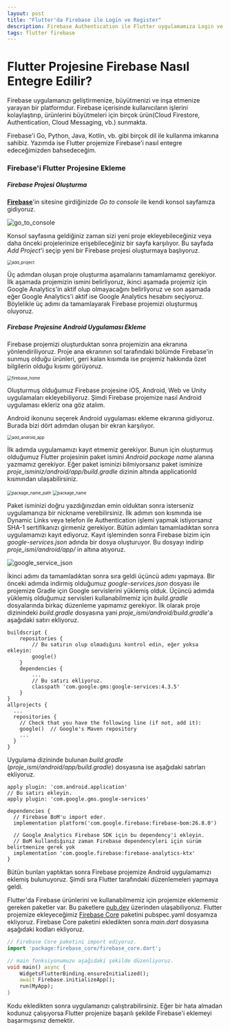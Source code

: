 ```yaml
---
layout: post
title: "Flutter'da Firebase ile Login ve Register"
description: Firebase Authentication ile Flutter uygulamamıza Login ve Register özellikleri ekleme.
tags: flutter firebase
---
```


# Flutter Projesine Firebase Nasıl Entegre Edilir?

Firebase uygulamanızı geliştirmenize, büyütmenizi ve inşa etmenize yarayan bir platformdur. Firebase içerisinde kullanıcıların işlerini kolaylaştırıp, ürünlerini büyütmeleri için birçok ürün(Cloud Firestore, Authentication, Cloud Messaging, vb.) sunmakta.

Firebase'i Go, Python, Java, Kotlin, vb. gibi birçok dil ile kullanma imkanına sahibiz. Yazımda ise Flutter projemize Firebase'i nasıl entegre edeceğimizden bahsedeceğim.

### Firebase'i Flutter Projesine Ekleme

##### Firebase Projesi Oluşturma

**[Firebase](https://firebase.google.com/)**'in sitesine girdiğinizde *Go to console* ile kendi konsol sayfamıza gidiyoruz.

![go_to_console](https://i.hizliresim.com/CfnEHD.png)

Konsol sayfasına geldiğiniz zaman sizi yeni proje ekleyebileceğiniz veya daha önceki projelerinize erişebileceğiniz bir sayfa karşılıyor. Bu sayfada *Add Project*'i seçip yeni bir Firebase projesi oluşturmaya başlıyoruz.

<img src="../assets/images/firebase_integration/add_project.png" alt="add_project" style="zoom:67%;" />

Üç adımdan oluşan proje oluşturma aşamalarını tamamlamamız gerekiyor. İlk aşamada projemizin ismini belirliyoruz, ikinci aşamada projemiz için Google Analytics'in aktif olup olmayacağını belirliyoruz ve son aşamada eğer Google Analytics'i aktif ise Google Analytics hesabını seçiyoruz. Böylelikle üç adımı da tamamlayarak Firebase projemizi oluşturmuş oluyoruz.

##### Firebase Projesine Android Uygulaması Ekleme

Firebase projemizi oluşturduktan sonra projemizin ana ekranına yönlendiriliyoruz. Proje ana ekranının sol tarafındaki bölümde Firebase'in sunmuş olduğu ürünleri, geri kalan kısımda ise projemiz hakkında özet bilgilerin olduğu kısımı görüyoruz. 

<img src="../assets/images/firebase_integration/firebase_home.png" alt="firebase_home" style="zoom:67%;" />

Oluşturmuş olduğumuz Firebase projesine iOS, Android, Web ve Unity uygulamaları ekleyebiliyoruz. Şimdi Firebase projemize nasıl Android uygulaması ekleriz ona göz atalım. 

Android ikonunu seçerek Android uygulaması ekleme ekranına gidiyoruz. Burada bizi dört adımdan oluşan bir ekran karşılıyor.

<img src="../assets/images/firebase_integration/add_android_app.png" alt="add_android_app" style="zoom: 67%;" />

İlk adımda uygulamamızı kayıt etmemiz gerekiyor. Bunun için oluşturmuş olduğumuz Flutter projesinin paket ismini *Android package name* alanına yazmamız gerekiyor. Eğer paket isminizi bilmiyorsanız paket isminize *proje_isminiz/android/app/build.gradle* dizinin altında applicationId kısmından ulaşabilirsiniz.

<img src="../assets/images/firebase_integration/package_name_path.png" alt="package_name_path" style="zoom:67%;" />

<img src="../assets/images/firebase_integration/package_name.png" alt="package_name" style="zoom:67%;" />

Paket isminizi doğru yazdığınızdan emin olduktan sonra isterseniz uygulamanıza bir nickname verebilirsiniz. İlk adımın son kısmında ise Dynamic Links veya telefon ile Authentication işlemi yapmak istiyorsanız SHA-1 sertifikanızı girmeniz gerekiyor. Bütün adımları tamamladıktan sonra uygulamamızı kayıt ediyoruz. Kayıt işleminden sonra Firebase bizim için *google-services.json* adında bir dosya oluşturuyor. Bu dosyayı indirip *proje_ismi/android/app/* in altına atıyoruz.

![google_service_json](../assets/images/firebase_integration/google_service_json.png)

İkinci adımı da tamamladıktan sonra sıra geldi üçüncü adımı yapmaya. Bir önceki adımda indirmiş olduğumuz *google-services.json* dosyası ile projemize Gradle için Google servislerini yüklemiş olduk. Üçüncü adımda yüklemiş olduğumuz servisleri kullanabilmemiz için *build.gradle* dosyalarında birkaç düzenleme yapmamız gerekiyor. İlk olarak proje dizinindeki *build.gradle* dosyasına yani *proje_ismi/android/build.gradle*'a  aşağıdaki satırı ekliyoruz.

```
buildscript {
	repositories {
		// Bu satırın olup olmadığını kontrol edin, eğer yoksa ekleyin:
		google()
	}
	dependencies {
		...
		// Bu satırı ekliyoruz.
		classpath 'com.google.gms:google-services:4.3.5'
	}
}
allprojects {
  ...
  repositories {
    // Check that you have the following line (if not, add it):
    google()  // Google's Maven repository
    ...
  }
}
```

Uygulama dizininde bulunan *build.gradle* (*proje_ismi/android/app/build.gradle*) dosyasına ise aşağıdaki satırları ekliyoruz.

```
apply plugin: 'com.android.application'
// Bu satırı ekleyin.
apply plugin: 'com.google.gms.google-services'

dependencies {
  // Firebase BoM'u import eder.
  implementation platform('com.google.firebase:firebase-bom:26.8.0')

  // Google Analytics Firebase SDK için bu dependency'i ekleyin.
  // BoM kullandığınız zaman Firebase dependencyleri için sürüm belirtmenize gerek yok
  implementation 'com.google.firebase:firebase-analytics-ktx'
}
```

Bütün bunları yaptıktan sonra Firebase projemize Android uygulamamızı eklemiş bulunuyoruz. Şimdi sıra Flutter tarafındaki düzenlemeleri yapmaya geldi.

Flutter'da Firebase ürünlerini ve kullanabilmemiz için projemize eklememiz gereken paketler var. Bu paketlere [pub.dev](https://pub.dev/) üzerinden ulaşabiliyoruz. Flutter projemize ekleyeceğimiz [Firebase Core](https://pub.dev/packages/firebase_core) paketini pubspec.yaml dosyamıza ekliyoruz. Firebase Core paketini ekledikten sonra *main.dart* dosyasına aşağıdaki kodları ekliyoruz.

```dart
// Firebase Core paketini import ediyoruz.
import 'package:firebase_core/firebase_core.dart';

// main fonksiyonumuzu aşağıdaki şekilde düzenliyoruz.
void main() async {
    WidgetsFlutterBinding.ensureInitialized();
    await Firebase.initializeApp();
    run(MyApp);
}
```

Kodu ekledikten sonra uygulamanızı çalıştırabilirsiniz. Eğer bir hata almadan kodunuz çalışıyorsa Flutter projenize başarılı şekilde Firebase'i eklemeyi başarmışsınız demektir.

